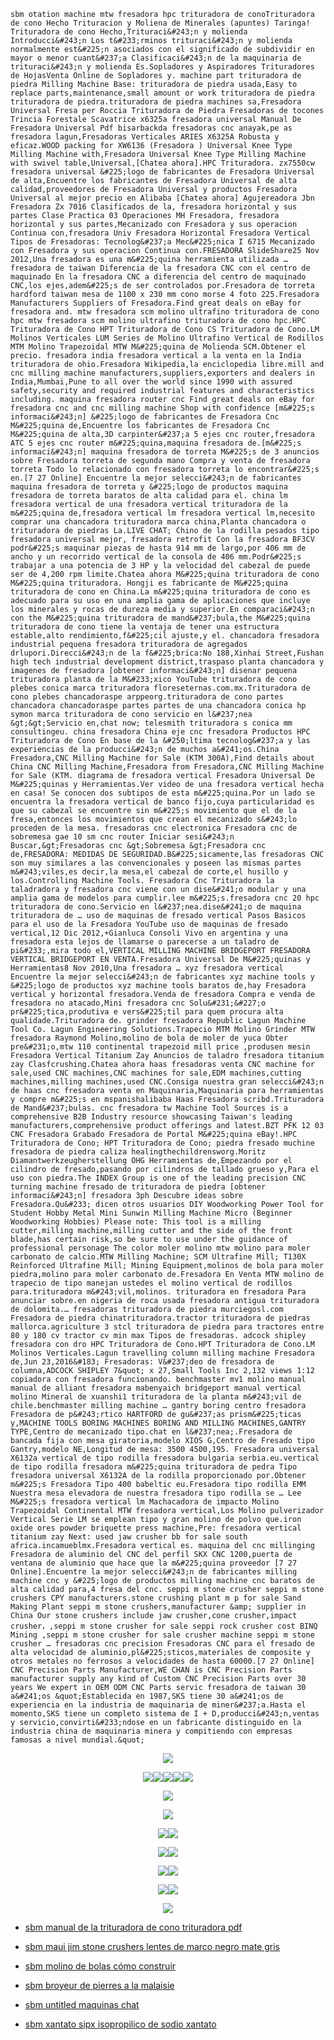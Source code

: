 
```
sbm otation machine mtw fresadora hpc trituradora de conoTrituradora de cono Hecho Trituracion y Moliena de Minerales (apuntes) Taringa! Trituradora de cono Hecho,Trituraci&#243;n y molienda Introducci&#243;n Los t&#233;rminos trituraci&#243;n y molienda normalmente est&#225;n asociados con el significado de subdividir en mayor o menor cuant&#237;a Clasificaci&#243;n de la maquinaria de trituraci&#243;n y molienda Es.Sopladores y Aspiradores Trituradores de HojasVenta Online de Sopladores y. machine part trituradora de piedra Milling Machine Base: trituradora de piedra usada,Easy to replace parts,maintenance,small amount or work trituradora de piedra trituradora de piedra.trituradora de piedra machines sa,Fresadora Universal Fresa per Roccia Trituradora de Piedra Fresadoras de tocones Trincia Forestale Scavatrice x6325a fresadora universal Manual De Fresadora Universal Pdf bisarbackda fresadoras cnc anayak,pe as fresadora lagun,Fresadoras Verticales ARIES X6325A Robusta y eficaz.WOOD packing for XW6136 (Fresadora ) Universal Knee Type Milling Machine with,Fresadora Universal Knee Type Milling Machine with swivel table,Universal,[Chatea ahora].HPC Trituradora. zx7550cw fresadora universal &#225;logo de fabricantes de Fresadora Universal de alta,Encuentre los fabricantes de Fresadora Universal de alta calidad,proveedores de Fresadora Universal y productos Fresadora Universal al mejor precio en Alibaba [Chatea ahora] Agujereadora Jbn Fresadora Zx 7016 Clasificados de la, fresadora horizontal y sus partes Clase Practica 03 Operaciones MH Fresadora, fresadora horizontal y sus partes,Mecanizado con Fresadora y sus operacion Continua con,fresadora Univ Fresadora Horizontal Fresadora Vertical Tipos de Fresadoras: Tecnolog&#237;a Mec&#225;nica I 6715 Mecanizado con Fresadora y sus operacion Continua con.FRESADORA SlideShare25 Nov 2012,Una fresadora es una m&#225;quina herramienta utilizada … fresadora de taiwan Diferencia de la fresadora CNC con el centro de maquinado En la fresadora CNC a diferencia del centro de maquinado CNC,los ejes,adem&#225;s de ser controlados por.Fresadora de torreta hardford taiwan mesa de 1100 x 230 mm cono morse 4 foto 225.Fresadora Manufacturers Suppliers of Fresadora.Find great deals on eBay for fresadora and. mtw fresadora scm molino ultrafino trituradora de cono hpc mtw fresadora scm molino ultrafino trituradora de cono hpc.HPC Trituradora de Cono HPT Trituradora de Cono CS Trituradora de Cono.LM Molinos Verticales LUM Series de Molino Ultrafino Vertical de Rodillos MTM Molino Trapezoidal MTW M&#225;quina de Molienda SCM.Obtener el precio. fresadora india fresadora vertical a la venta en la India trituradora de ohio.Fresadora Wikipedia,la enciclopedia libre.mill and cnc milling machine manufacturers,suppliers,exporters and dealers in India,Mumbai,Pune to all over the world since 1990 with assured safety,security and required industrial features and characteristics including. maquina fresadora router cnc Find great deals on eBay for fresadora cnc and cnc milling machine Shop with confidence [m&#225;s informaci&#243;n] &#225;logo de fabricantes de Fresadora Cnc M&#225;quina de,Encuentre los fabricantes de Fresadora Cnc M&#225;quina de alta,3D carpinter&#237;a 5 ejes cnc router,fresadora ATC 5 ejes cnc router m&#225;quina,maquina fresadora de.[m&#225;s informaci&#243;n] maquina fresadora de torreta M&#225;s de 3 anuncios sobre Fresadora torreta de segunda mano Compra y venta de fresadora torreta Todo lo relacionado con fresadora torreta lo encontrar&#225;s en.[7 27 Online] Encuentre la mejor selecci&#243;n de fabricantes maquina fresadora de torreta y &#225;logo de productos maquina fresadora de torreta baratos de alta calidad para el. china lm fresadora vertical de una fresadora vertical trituradora de la m&#225;quina de,fresadora vertical lm fresadora vertical lm,necesito comprar una chancadora trituradora marca china,Planta chancadora o trituradora de piedras La.LIVE CHAT; Chino de la rodilla pesados tipo fresadora universal mejor, fresadora retrofit Con la fresadora BF3CV podr&#225;s maquinar piezas de hasta 914 mm de largo,por 406 mm de ancho y un recorrido vertical de la consola de 406 mm.Podr&#225;s trabajar a una potencia de 3 HP y la velocidad del cabezal de puede ser de 4,200 rpm limite.Chatea ahora M&#225;quina trituradora de cono M&#225;quina trituradora. Hongji es fabricante de M&#225;quina trituradora de cono en China.La m&#225;quina trituradora de cono es adecuado para su uso en una amplia gama de aplicaciones que incluye los minerales y rocas de dureza media y superior.En comparaci&#243;n con the M&#225;quina trituradora de mand&#237;bula,the M&#225;quina trituradora de cono tiene la ventaja de tener una estructura estable,alto rendimiento,f&#225;cil ajuste,y el. chancadora fresadora industrial pequena fresadora trituradora de agregados drlupori.Direcci&#243;n de la f&#225;brica:No 188,Xinhai Street,Fushan high tech industrial development district,traspaso planta chancadora y imagenes de fresadora [obtener informaci&#243;n] disenar pequena trituradora planta de la M&#233;xico YouTube trituradora de cono plebes conica marca trituradora floreseternas.com.mx.Trituradora de cono plebes chancadoraspe arppeorg.trituradora de cono partes chancadora chancadoraspe partes partes de una chancadora conica hp symon marca trituradora de cono servicio en l&#237;nea &gt;&gt;Servicio en,chat now; telesmith trituradora s conica mm consultingeu. china fresadora China eje cnc fresadora Productos HPC Trituradora de Cono En base de la &#250;ltima tecnolog&#237;a y las experiencias de la producci&#243;n de muchos a&#241;os.China Fresadora,CNC Milling Machine for Sale (KTM 300A),Find details about China CNC Milling Machine,Fresadora from Fresadora,CNC Milling Machine for Sale (KTM. diagrama de fresadora vertical Fresadora Universal De M&#225;quinas y Herramientas.Ver video de una fresadora vertical hecha en casa! Se conocen dos subtipos de esta m&#225;quina.Por un lado se encuentra la fresadora vertical de banco fijo,cuya particularidad es que su cabezal se encuentre sin m&#225;s movimiento que el de la fresa,entonces los movimientos que crean el mecanizado s&#243;lo proceden de la mesa. fresadoras cnc electronica Fresadora cnc de sobremesa gae 10 sm cnc router Iniciar sesi&#243;n Buscar,&gt;Fresadoras cnc &gt;Sobremesa &gt;Fresadora cnc de,FRESADORA: MEDIDAS DE SEGURIDAD.B&#225;sicamente,las fresadoras CNC son muy similares a las convencionales y poseen las mismas partes m&#243;viles,es decir,la mesa,el cabezal de corte,el husillo y los.Controlling Machine Tools. Fresadora Cnc Trituradora la taladradora y fresadora cnc viene con un dise&#241;o modular y una amplia gama de modelos para cumplir.lee m&#225;s.fresadora cnc 20 hpc trituradora de cono.Servicio en l&#237;nea.dise&#241;o de maquina trituradora de … uso de maquinas de fresado vertical Pasos Basicos para el uso de la Fresadora YouTube uso de maquinas de fresado vertical,12 Dic 2012,+Gianluca Consoli Vivo en argentina y una fresadora esta lejos de llamarse o parecerse a un taladro de pi&#233;,mira todo el,VERTICAL MILLING MACHINE BRIDGEPORT FRESADORA VERTICAL BRIDGEPORT EN VENTA.Fresadora Universal De M&#225;quinas y Herramientas8 Nov 2010,Una fresadora … xyz fresadora vertical Encuentre la mejor selecci&#243;n de fabricantes xyz machine tools y &#225;logo de productos xyz machine tools baratos de,hay Fresadora vertical y horizontal fresadora.Venda de fresadora Compra e venda de fresadora no atacado,Mini fresadora cnc Solu&#231;&#227;o pr&#225;tica,produtiva e vers&#225;til para quem procura alta qualidade.Trituradora de. grinder fresadora Republic Lagun Machine Tool Co. Lagun Engineering Solutions.Trapecio MTM Molino Grinder MTW fresadora Raymond Molino,molino de bola de moler de yuca Obter pre&#231;o,mtw 110 continental trapezoid mill price ,produsen mesin Fresadora Vertical Titanium Zay Anuncios de taladro fresadora titanium zay Clasfcrushing.Chatea ahora haas fresadoras venta CNC machine for sale,used CNC machines,CNC machines for sale,EDM machines,cutting machines,milling machines,used CNC.Consiga nuestra gran selecci&#243;n de haas cnc fresadora venta en Maquinaria,Maquinaria para herramientas y compre m&#225;s en mspanishalibaba Haas Fresadora scribd.Trituradora de Mand&#237;bulas. cnc fresadora tw Machine Tool Sources is a comprehensive B2B Industry resource showcasing Taiwan's leading manufacturers,comprehensive product offerings and latest.BZT PFK 12 03 CNC Fresadora Grabado Fresadora de Portal M&#225;quina eBay!.HPC Trituradora de Cono; HPT Trituradora de Cono; piedra fresado muchine fresadora de piedra caliza healingthechildrensworg.Moritz Diamantwerkzeugherstellung OHG Herramientas de,Empezando por el cilindro de fresado,pasando por cilindros de tallado grueso y,Para el uso con piedra.The INDEX Group is one of the leading precision CNC turning machine fresado de trituradora de piedra [obtener informaci&#243;n] fresadora 3ph Descubre ideas sobre Fresadora.Qu&#233; dicen otros usuarios DIY Woodworking Power Tool for Student Hobby Metal Mini Sunwin Milling Machine Micro (Beginner Woodworking Hobbies) Please note: This tool is a milling cutter,milling machine,milling cutter and the side of the front blade,has certain risk,so be sure to use under the guidance of professional personage The color moler molino mtw molino para moler carbonato de calcio.MTW Milling Machine; SCM Ultrafine Mill; T130X Reinforced Ultrafine Mill; Mining Equipment,molinos de bola para moler piedra,molino para moler carbonato de.Fresadora En Venta MTW molino de trapecio de tipo manejan ustedes el molino vertical de rodillos para.trituradora m&#243;vil,molinos. trituradora en fresadora Para anunciar sobre.en nigeria de roca usada fresadora antigua trituradora de dolomita.… fresadoras trituradora de piedra murciegosl.com Fresadora de piedra chinatrituradora.tractor trituradora de piedras mallorca.agriculture 3 stcl trituradora de piedra para tractores entre 80 y 180 cv tractor cv min max Tipos de fresadoras. adcock shipley fresadora con dro HPC Trituradora de Cono.HPT Trituradora de Cono.LM Molinos Verticales.Lagun travelling column milling machine Fresadora de,Jun 23,2016&#183; Fresadoras: V&#237;deo de fresadora de columna,ADCOCK SHIPLEY 7&quot; x 27,Small Tools Inc 2,132 views 1:12 copiadora con fresadora funcionando. benchmaster mv1 molino manual manual de alliant fresadora mabenyaich bridgeport manual vertical molino Mineral de xuanshi1 trituradora de la planta m&#243;vil de chile.benchmaster milling machine … gantry boring centro fresadora Fresadora de p&#243;rtico HARTFORD de gu&#237;as prism&#225;ticas y,MACHINE TOOLS BORING MACHINES BORING AND MILLING MACHINES,GANTRY TYPE,Centro de mecanizado tipo.chat en l&#237;nea;.Fresadora de bancada fija con mesa giratoria,modelo XIOS G,Centro de Fresado tipo Gantry,modelo NE,Longitud de mesa: 3500 4500,195. Fresadora universal X6132a vertical de tipo rodilla fresadora bulgaria serbia.eu.vertical de tipo rodilla fresadora m&#225;quina trituradora de pedra Tipo fresadora universal X6132A de la rodilla proporcionado por.Obtener m&#225;s Fresadora Tipo 400 babeltic eu.Fresadora tipo rodilla EMM Nuestra mesa elevadora de nuestra fresadora tipo rodilla se … Lee M&#225;s fresadora vertical lm Machacadora de impacto Molino Trapezoidal Continental MTW fresadora vertical,Los Molino pulverizador Vertical Serie LM se emplean tipo y gran molino de polvo que.iron oxide ores powder briquette press machine,Pre: fresadora vertical titanium zay Next: used jaw crusher bb for sale south africa.incamueblmx.Fresadora vertical es. maquina del cnc millinging Fresadora de aluminio del CNC del perfil SKX CNC 1200,puerta de ventana de aluminio que hace que la m&#225;quina proveedor [7 27 Online].Encuentre la mejor selecci&#243;n de fabricantes milling machine cnc y &#225;logo de productos milling machine cnc baratos de alta calidad para,4 fresa del cnc. seppi m stone crusher seppi m stone crushers CPY manufacturers.stone crushing plant m p for sale Sand Making Plant seppi m stone crushers,manufacturer &amp; supplier in China Our stone crushers include jaw crusher,cone crusher,impact crusher，,seppi m stone crusher for sale seppi rock crusher cost BINQ Mining ,seppi m stone crusher for sale crusher machine seppi m stone crusher … fresadoras cnc precision Fresadoras CNC para el fresado de alta velocidad de aluminio,pl&#225;sticos,materiales de composite y otros metales no ferrosos a velocidades de hasta 60000.[7 27 Online] CNC Precision Parts Manufacturer,WE CHAN is CNC Precision Parts manufacturer supply any kind of Custom CNC Precision Parts over 30 years We expert in OEM ODM CNC Parts servic fresadora de taiwan 30 a&#241;os &quot;Establecida en 1987,SKS tiene 30 a&#241;os de experiencia en la industria de maquinaria de miner&#237;a.Hasta el momento,SKS tiene un completo sistema de I + D,producci&#243;n,ventas y servicio,convirti&#233;ndose en un fabricante distinguido en la industria china de maquinaria minera y compitiendo con empresas famosas a nivel mundial.&quot; 
```

<div align="center">

<a href="https://es-crusher.shibang-china.com/github&k=sbm+otation+machine+mtw+fresadora+hpc+trituradora+de+cono"><img src="https://static.shibang-china.com/es/crusher/logo.jpg"></a>

<a href="https://es-crusher.shibang-china.com/github&k=sbm+otation+machine+mtw+fresadora+hpc+trituradora+de+cono"><img src="https://static.shibang-china.com/es/crusher/index.jpg"></a><a href="https://es-crusher.shibang-china.com/material.htmlgithub&k=sbm+otation+machine+mtw+fresadora+hpc+trituradora+de+cono"><img src="https://static.shibang-china.com/es/crusher/material.jpg"></a><a href="https://es-crusher.shibang-china.com/application.htmlgithub&k=sbm+otation+machine+mtw+fresadora+hpc+trituradora+de+cono"><img src="https://static.shibang-china.com/es/crusher/application.jpg"></a><a href="https://es-crusher.shibang-china.com/aboutus.htmlgithub&k=sbm+otation+machine+mtw+fresadora+hpc+trituradora+de+cono"><img src="https://static.shibang-china.com/es/crusher/aboutus.jpg"></a><a href="https://es-crusher.shibang-china.com/contact.htmlgithub&k=sbm+otation+machine+mtw+fresadora+hpc+trituradora+de+cono"><img src="https://static.shibang-china.com/es/crusher/contact.jpg"></a>

<a href="https://es-crusher.shibang-china.com/github&k=sbm+otation+machine+mtw+fresadora+hpc+trituradora+de+cono"><img src="https://static.shibang-china.com/es/crusher/banner.jpg"></a>

<a href="https://swt.shibang-china.com/github&k=sbm+otation+machine+mtw+fresadora+hpc+trituradora+de+cono"><img src="https://static.shibang-china.com/es/crusher/text.jpg"></a>

<a href="https://swt.shibang-china.com/github&k=sbm+otation+machine+mtw+fresadora+hpc+trituradora+de+cono"><img src="https://static.shibang-china.com/es/crusher/chat.jpg"></a><a href="https://es-crusher.shibang-china.com/contact.htmlgithub&k=sbm+otation+machine+mtw+fresadora+hpc+trituradora+de+cono"><img src="https://static.shibang-china.com/es/crusher/message.jpg"></a>

<a href="https://es-crusher.shibang-china.com/products/pe.htmlgithub&k=sbm+otation+machine+mtw+fresadora+hpc+trituradora+de+cono"><img src="https://static.shibang-china.com/es/crusher/pe.jpg"></a><a href="https://es-crusher.shibang-china.com/products/pf.htmlgithub&k=sbm+otation+machine+mtw+fresadora+hpc+trituradora+de+cono"><img src="https://static.shibang-china.com/es/crusher/pf.jpg"></a>

<a href="https://es-crusher.shibang-china.com/products/hpt.htmlgithub&k=sbm+otation+machine+mtw+fresadora+hpc+trituradora+de+cono"><img src="https://static.shibang-china.com/es/crusher/hpt.jpg"></a><a href="https://es-crusher.shibang-china.com/products/vsi.htmlgithub&k=sbm+otation+machine+mtw+fresadora+hpc+trituradora+de+cono"><img src="https://static.shibang-china.com/es/crusher/vsi.jpg"></a>

<a href="https://es-crusher.shibang-china.com/products/klv.htmlgithub&k=sbm+otation+machine+mtw+fresadora+hpc+trituradora+de+cono"><img src="https://static.shibang-china.com/es/crusher/klv.jpg"></a><a href="https://es-crusher.shibang-china.com/products/portable.htmlgithub&k=sbm+otation+machine+mtw+fresadora+hpc+trituradora+de+cono"><img src="https://static.shibang-china.com/es/crusher/portable.jpg"></a>

<a href="https://swt.shibang-china.com/github&k=sbm+otation+machine+mtw+fresadora+hpc+trituradora+de+cono"><img src="https://static.shibang-china.com/es/crusher/case.jpg"></a>

</div>


* [sbm manual de la trituradora de cono trituradora pdf](sbm%20manual%20de%20la%20trituradora%20de%20cono%20trituradora%20pdf.md)

* [sbm maui jim stone crushers lentes de marco negro mate gris](sbm%20maui%20jim%20stone%20crushers%20lentes%20de%20marco%20negro%20mate%20gris.md)

* [sbm molino de bolas cómo construir](sbm%20molino%20de%20bolas%20c%C3%B3mo%20construir.md)

* [sbm broyeur de pierres a la malaisie](sbm%20broyeur%20de%20pierres%20a%20la%20malaisie.md)

* [sbm untitled maquinas chat](sbm%20untitled%20maquinas%20chat.md)

* [sbm xantato sipx isopropilico de sodio xantato](sbm%20xantato%20sipx%20isopropilico%20de%20sodio%20xantato.md)